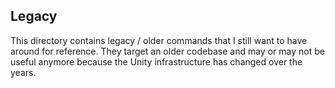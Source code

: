 ## Legacy

This directory contains legacy / older commands that I still want to have around for reference.
They target an older codebase and may or may not be useful anymore because the Unity infrastructure has changed
over the years.